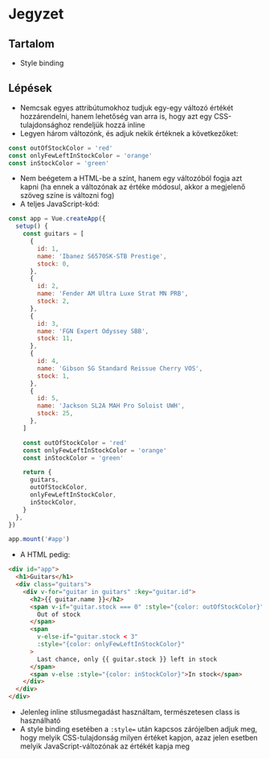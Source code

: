 # Jegyzet

## Tartalom

- Style binding

## Lépések

- Nemcsak egyes attribútumokhoz tudjuk egy-egy változó értékét hozzárendelni, hanem lehetőség van arra is, hogy azt egy CSS-tulajdonsághoz rendeljük hozzá inline
- Legyen három változónk, és adjuk nekik értéknek a következőket:

```js
const outOfStockColor = 'red'
const onlyFewLeftInStockColor = 'orange'
const inStockColor = 'green'
```

- Nem beégetem a HTML-be a színt, hanem egy változóból fogja azt kapni (ha ennek a változónak az értéke módosul, akkor a megjelenő szöveg színe is változni fog)
- A teljes JavaScript-kód:

```js
const app = Vue.createApp({
  setup() {
    const guitars = [
      {
        id: 1,
        name: 'Ibanez S6570SK-STB Prestige',
        stock: 0,
      },
      {
        id: 2,
        name: 'Fender AM Ultra Luxe Strat MN PRB',
        stock: 2,
      },
      {
        id: 3,
        name: 'FGN Expert Odyssey SBB',
        stock: 11,
      },
      {
        id: 4,
        name: 'Gibson SG Standard Reissue Cherry VOS',
        stock: 1,
      },
      {
        id: 5,
        name: 'Jackson SL2A MAH Pro Soloist UWH',
        stock: 25,
      },
    ]

    const outOfStockColor = 'red'
    const onlyFewLeftInStockColor = 'orange'
    const inStockColor = 'green'

    return {
      guitars,
      outOfStockColor,
      onlyFewLeftInStockColor,
      inStockColor,
    }
  },
})

app.mount('#app')
```

- A HTML pedig:

```html
<div id="app">
  <h1>Guitars</h1>
  <div class="guitars">
    <div v-for="guitar in guitars" :key="guitar.id">
      <h2>{{ guitar.name }}</h2>
      <span v-if="guitar.stock === 0" :style="{color: outOfStockColor}">
        Out of stock
      </span>
      <span
        v-else-if="guitar.stock < 3"
        :style="{color: onlyFewLeftInStockColor}"
      >
        Last chance, only {{ guitar.stock }} left in stock
      </span>
      <span v-else :style="{color: inStockColor}">In stock</span>
    </div>
  </div>
</div>
```

- Jelenleg inline stílusmegadást használtam, természetesen class is használható
- A style binding esetében a `:style=` után kapcsos zárójelben adjuk meg, hogy melyik CSS-tulajdonság milyen értéket kapjon, azaz jelen esetben melyik JavaScript-változónak az értékét kapja meg
